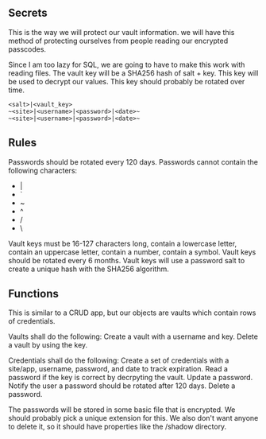 ## Secrets
This is the way we will protect our vault information. we will have this
method of protecting ourselves from people reading our encrypted passcodes.

Since I am too lazy for SQL, we are going to have to make this work with reading
files. The vault key will be a SHA256 hash of salt + key. This key will be used to decrypt our values. This key should probably be rotated over time.

```
<salt>|<vault_key>
~<site>|<username>|<password>|<date>~
~<site>|<username>|<password>|<date>~
```

## Rules

Passwords should be rotated every 120 days.
Passwords cannot contain the following characters:
* |
* `
* ~
* ^
* /
* \

Vault keys must be 16-127 characters long, contain a lowercase letter, contain an uppercase letter, contain a number, contain a symbol.
Vault keys should be rotated every 6 months.
Vault keys will use a password salt to create a unique hash with the SHA256 algorithm.


## Functions
This is similar to a CRUD app, but our objects are vaults which contain rows of credentials.

Vaults shall do the following:
Create a vault with a username and key.
Delete a vault by using the key.

Credentials shall do the following:
Create a set of credentials with a site/app, username, password, and date to track expiration.
Read a password if the key is correct by decrpyting the vault.
Update a password.
Notify the user a password should be rotated after 120 days.
Delete a password.

The passwords will be stored in some basic file that is encrypted. We should probably pick a unique extension for this. We also don't want anyone to delete it, so it should have properties like the /shadow directory.
